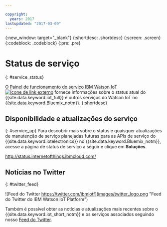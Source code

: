 ```yaml
---

copyright:
  years: 2017
lastupdated: "2017-03-09"
---
```


{:new_window: target="_blank"}
{:shortdesc: .shortdesc}
{:screen: .screen}
{:codeblock: .codeblock}
{:pre: .pre}

# Status de serviço
{: #service_status}

O [Painel de funcionamento do serviço IBM Watson IoT![Ícone de link externo](../../icons/launch-glyph.svg)](https://status.internetofthings.ibmcloud.com) fornece informações sobre o status atual do {{site.data.keyword.iot_full}} e outros serviços do Watson IoT no {{site.data.keyword.Bluemix_notm}}.
{:shortdesc}

## Disponibilidade e atualizações do serviço
{: #service_up}
Para descobrir mais sobre o status e quaisquer atualizações de manutenção de serviço planejadas futuras para as APIs de serviço do {{site.data.keyword.iotelectronics}} no {{site.data.keyword.Bluemix_notm}}, acesse a página de status de serviço a seguir e clique em **Soluções**.

http://status.internetofthings.ibmcloud.com/

## Notícias no Twitter
{: #twitter_feed}

![Feed do Twitter https://twitter.com/ibmiotf](images/twitter_logo.png "Feed do Twitter do IBM Watson IoT Platform")

Também é possível obter as notícias e atualizações mais recentes sobre o {{site.data.keyword.iot_short_notm}} e os serviços associados seguindo nosso [Feed do Twitter](https://twitter.com/ibmiotf).

